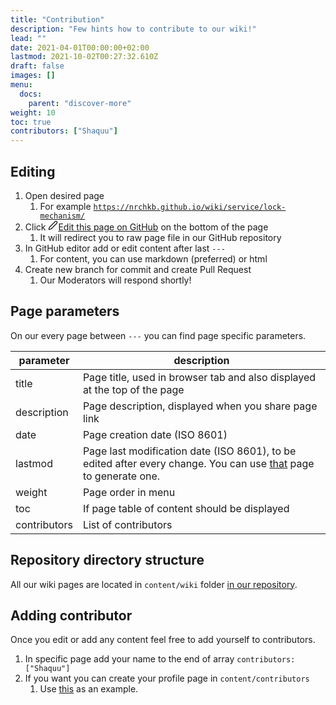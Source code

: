 ```yaml
---
title: "Contribution"
description: "Few hints how to contribute to our wiki!"
lead: ""
date: 2021-04-01T00:00:00+02:00
lastmod: 2021-10-02T00:27:32.610Z
draft: false
images: []
menu:
  docs:
    parent: "discover-more"
weight: 10
toc: true
contributors: ["Shaquu"]
---
```


## Editing

1. Open desired page
   1. For example [`https://nrchkb.github.io/wiki/service/lock-mechanism/`](https://nrchkb.github.io/wiki/service/lock-mechanism/)
2. Click <p class="edit-page" style="display: contents;"><a href="javascript: document.body.scrollIntoView(false);"><svg xmlns="http://www.w3.org/2000/svg" width="16" height="16" viewBox="0 0 24 24" fill="none" stroke="currentColor" stroke-width="2" stroke-linecap="round" stroke-linejoin="round" class="feather feather-edit-2"><path d="M17 3a2.828 2.828 0 1 1 4 4L7.5 20.5 2 22l1.5-5.5L17 3z"></path></svg>Edit this page on GitHub</a></p> on the bottom of the page
   1. It will redirect you to raw page file in our GitHub repository
3. In GitHub editor add or edit content after last `---`
   1. For content, you can use markdown (preferred) or html
4. Create new branch for commit and create Pull Request
   1. Our Moderators will respond shortly!

## Page parameters

On our every page between `---` you can find page specific parameters.

| parameter | description |
|---|---|
| title | Page title, used in browser tab and also displayed at the top of the page |
| description | Page description, displayed when you share page link |
| date | Page creation date (ISO 8601) |
| lastmod | Page last modification date (ISO 8601), to be edited after every change. You can use [that](https://www.timestamp-converter.com/) page to generate one. |
| weight | Page order in menu |
| toc | If page table of content should be displayed |
| contributors | List of contributors |

## Repository directory structure

All our wiki pages are located in `content/wiki` folder [in our repository](https://github.com/NRCHKB/NRCHKB.github.io/tree/master/content/wiki).

## Adding contributor

Once you edit or add any content feel free to add yourself to contributors.

1. In specific page add your name to the end of array `contributors: ["Shaquu"]`
2. If you want you can create your profile page in `content/contributors`
   1. Use [this](https://github.com/NRCHKB/NRCHKB.github.io/blob/master/content/contributors/shaquu/_index.md) as an example.
